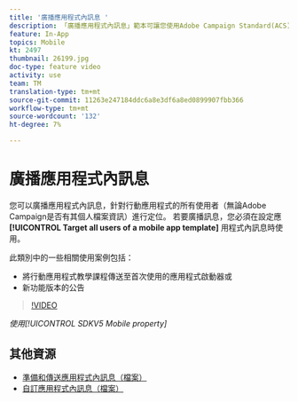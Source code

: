 ```yaml
---
title: '廣播應用程式內訊息 '
description: 「廣播應用程式內訊息」範本可讓您使用Adobe Campaign Standard(ACS)鎖定行動應用程式的所有使用者
feature: In-App
topics: Mobile
kt: 2497
thumbnail: 26199.jpg
doc-type: feature video
activity: use
team: TM
translation-type: tm+mt
source-git-commit: 11263e247184ddc6a8e3df6a8ed0899907fbb366
workflow-type: tm+mt
source-wordcount: '132'
ht-degree: 7%

---
```



# 廣播應用程式內訊息

您可以廣播應用程式內訊息，針對行動應用程式的所有使用者（無論Adobe Campaign是否有其個人檔案資訊）進行定位。 若要廣播訊息，您必須在設定應 **[!UICONTROL Target all users of a mobile app template]** 用程式內訊息時使用。

此類別中的一些相關使用案例包括：

* 將行動應用程式教學課程傳送至首次使用的應用程式啟動器或
* 新功能版本的公告

>[!VIDEO](https://video.tv.adobe.com/v/26199?quality=12)

*使用[!UICONTROL SDKV5 Mobile property]*

## 其他資源

* [準備和傳送應用程式內訊息（檔案）](https://docs.adobe.com/content/help/en/campaign-standard/using/communication-channels/in-app-messaging/preparing-and-sending-an-in-app-message.html)
* [自訂應用程式內訊息（檔案）](https://docs.adobe.com/content/help/en/campaign-standard/using/communication-channels/in-app-messaging/customizing-an-in-app-message.html)
